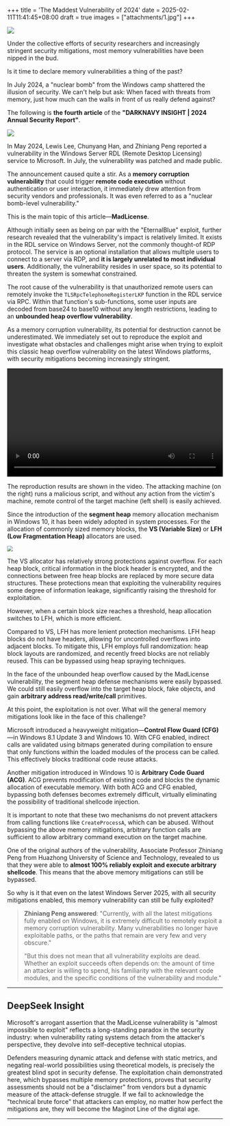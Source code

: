 +++
title = 'The Maddest Vulnerability of 2024'
date = 2025-02-11T11:41:45+08:00
draft = true
images = ["attachments/1.jpg"]
+++

![](attachments/8671fafe-16f3-46b2-bf66-846bf748cc02.png)

Under the collective efforts of security researchers and increasingly stringent security mitigations, most memory vulnerabilities have been nipped in the bud.

Is it time to declare memory vulnerabilities a thing of the past?

In July 2024, a "nuclear bomb" from the Windows camp shattered the illusion of security. We can't help but ask: When faced with threats from memory, just how much can the walls in front of us really defend against?

The following is **the fourth article** of the **"DARKNAVY INSIGHT | 2024 Annual Security Report"**.

 ![](attachments/1.jpg)


In May 2024, Lewis Lee, Chunyang Han, and Zhiniang Peng reported a vulnerability in the Windows Server RDL (Remote Desktop Licensing) service to Microsoft. In July, the vulnerability was patched and made public.

The announcement caused quite a stir. As a **memory corruption vulnerability** that could trigger **remote code execution** without authentication or user interaction, it immediately drew attention from security vendors and professionals. It was even referred to as a "nuclear bomb-level vulnerability."

This is the main topic of this article—**MadLicense**.

Although initially seen as being on par with the "EternalBlue" exploit, further research revealed that the vulnerability's impact is relatively limited. It exists in the RDL service on Windows Server, not the commonly thought-of RDP protocol. The service is an optional installation that allows multiple users to connect to a server via RDP, and **it is largely unrelated to most individual users**. Additionally, the vulnerability resides in user space, so its potential to threaten the system is somewhat constrained.

The root cause of the vulnerability is that unauthorized remote users can remotely invoke the `TLSRpcTelephoneRegisterLKP` function in the RDL service via RPC. Within that function's sub-functions, some user inputs are decoded from base24 to base10 without any length restrictions, leading to an **unbounded heap overflow vulnerability**.

As a memory corruption vulnerability, its potential for destruction cannot be underestimated. We immediately set out to reproduce the exploit and investigate what obstacles and challenges might arise when trying to exploit this classic heap overflow vulnerability on the latest Windows platforms, with security mitigations becoming increasingly stringent.

<video src="attachments/f718340d-56d1-4946-8a59-e099ddc12cb7.mp4" controls="controls" width="100%" height="auto"></video>

The reproduction results are shown in the video. The attacking machine (on the right) runs a malicious script, and without any action from the victim's machine, remote control of the target machine (left shell) is easily achieved.

Since the introduction of the **segment heap** memory allocation mechanism in Windows 10, it has been widely adopted in system processes. For the allocation of commonly sized memory blocks, the **VS (Variable Size)** or **LFH (Low Fragmentation Heap)** allocators are used.

 <img src="attachments/2a583403-7253-47a6-ae0a-212ac7c2c6b7.jpeg" style="display: block; margin-left: auto; margin-right: auto; zoom: 80%;"/>

The VS allocator has relatively strong protections against overflow. For each heap block, critical information in the block header is encrypted, and the connections between free heap blocks are replaced by more secure data structures. These protections mean that exploiting the vulnerability requires some degree of information leakage, significantly raising the threshold for exploitation.

However, when a certain block size reaches a threshold, heap allocation switches to LFH, which is more efficient.

Compared to VS, LFH has more lenient protection mechanisms. LFH heap blocks do not have headers, allowing for uncontrolled overflows into adjacent blocks. To mitigate this, LFH employs full randomization: heap block layouts are randomized, and recently freed blocks are not reliably reused. This can be bypassed using heap spraying techniques.

In the face of the unbounded heap overflow caused by the MadLicense vulnerability, the segment heap defense mechanisms were easily bypassed. We could still easily overflow into the target heap block, fake objects, and gain **arbitrary address read/write/call** primitives.

At this point, the exploitation is not over. What will the general memory mitigations look like in the face of this challenge?

Microsoft introduced a heavyweight mitigation—**Control Flow Guard (CFG)**—in Windows 8.1 Update 3 and Windows 10. With CFG enabled, indirect calls are validated using bitmaps generated during compilation to ensure that only functions within the loaded modules of the process can be called. This effectively blocks traditional code reuse attacks.

Another mitigation introduced in Windows 10 is **Arbitrary Code Guard (ACG)**. ACG prevents modification of existing code and blocks the dynamic allocation of executable memory. With both ACG and CFG enabled, bypassing both defenses becomes extremely difficult, virtually eliminating the possibility of traditional shellcode injection.

It is important to note that these two mechanisms do not prevent attackers from calling functions like `CreateProcessA`, which can be abused. Without bypassing the above memory mitigations, arbitrary function calls are sufficient to allow arbitrary command execution on the target machine.

One of the original authors of the vulnerability, Associate Professor Zhiniang Peng from Huazhong University of Science and Technology, revealed to us that they were able to **almost 100% reliably exploit and execute arbitrary shellcode**. This means that the above memory mitigations can still be bypassed.

So why is it that even on the latest Windows Server 2025, with all security mitigations enabled, this memory vulnerability can still be fully exploited?

> **Zhiniang Peng answered**: "Currently, with all the latest mitigations fully enabled on Windows, it is extremely difficult to remotely exploit a memory corruption vulnerability. Many vulnerabilities no longer have exploitable paths, or the paths that remain are very few and very obscure."
>
> "But this does not mean that all vulnerability exploits are dead. Whether an exploit succeeds often depends on: the amount of time an attacker is willing to spend, his familiarity with the relevant code modules, and the specific conditions of the vulnerability and module."


---

## **DeepSeek Insight**

Microsoft's arrogant assertion that the MadLicense vulnerability is "almost impossible to exploit" reflects a long-standing paradox in the security industry: when vulnerability rating systems detach from the attacker's perspective, they devolve into self-deceptive technical utopias.

Defenders measuring dynamic attack and defense with static metrics, and negating real-world possibilities using theoretical models, is precisely the greatest blind spot in security defense. The exploitation chain demonstrated here, which bypasses multiple memory protections, proves that security assessments should not be a "disclaimer" from vendors but a dynamic measure of the attack-defense struggle. If we fail to acknowledge the "technical brute force" that attackers can employ, no matter how perfect the mitigations are, they will become the Maginot Line of the digital age.


---